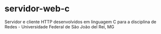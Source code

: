 # servidor-web-c
Servidor e cliente HTTP desenvolvidos em linguagem C para a disciplina de Redes - Universidade Federal de São João del Rei, MG
